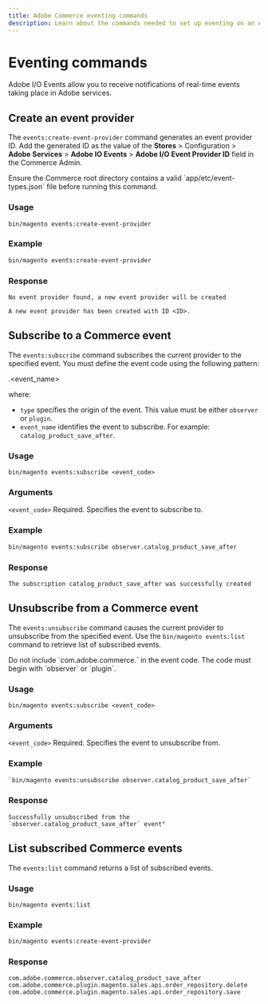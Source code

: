 ```yaml
---
title: Adobe Commerce eventing commands 
description: Learn about the commands needed to set up eventing on an Adobe Commerce instance.
---
```


# Eventing commands

Adobe I/O Events allow you to receive notifications of real-time events taking place in Adobe services.

## Create an event provider

The `events:create-event-provider` command generates an event provider ID. Add the generated ID as the value of the **Stores** > Configuration > **Adobe Services** > **Adobe IO Events** > **Adobe I/O Event Provider ID** field in the Commerce Admin.

<InlineAlert variant="info" slots="text"/>
Ensure the Commerce root directory contains a valid `app/etc/event-types.json` file before running this command.

<!--Add a cross reference to the discussion about this file when it becomes available. -->

### Usage

`bin/magento events:create-event-provider`

### Example

```bash
bin/magento events:create-event-provider
```

### Response

```terminal
No event provider found, a new event provider will be created

A new event provider has been created with ID <ID>.
```

## Subscribe to a Commerce event

The `events:subscribe` command subscribes the current provider to the specified event. You must define the event code using the following pattern:

<type>.<event_name>

where:

-  `type` specifies the origin of the event. This value must be either `observer` or `plugin`.
-  `event_name` identifies the event to subscribe. For example: `catalog_product_save_after`.

### Usage

`bin/magento events:subscribe <event_code>`

### Arguments

`<event_code>` Required. Specifies the event to subscribe to.

### Example

```bash
bin/magento events:subscribe observer.catalog_product_save_after
```

### Response

```terminal
The subscription catalog_product_save_after was successfully created
```

## Unsubscribe from a Commerce event

The `events:unsubscribe` command causes the current provider to unsubscribe from the specified event. Use the `bin/magento events:list` command to retrieve list of subscribed events.

<InlineAlert variant="info" slots="text"/>
Do not include `com.adobe.commerce.` in the event code. The code must begin with `observer` or `plugin`.

### Usage

`bin/magento events:subscribe <event_code>`

### Arguments

`<event_code>` Required. Specifies the event to unsubscribe from.

### Example

```bash
`bin/magento events:unsubscribe observer.catalog_product_save_after`
```

### Response

```terminal
Successfully unsubscribed from the `observer.catalog_product_save_after` event"
```

## List subscribed Commerce events

The `events:list` command returns a list of subscribed events.

### Usage

`bin/magento events:list`

### Example

```bash
bin/magento events:create-event-provider
```

### Response

```terminal
com.adobe.commerce.observer.catalog_product_save_after
com.adobe.commerce.plugin.magento.sales.api.order_repository.delete
com.adobe.commerce.plugin.magento.sales.api.order_repository.save
```
